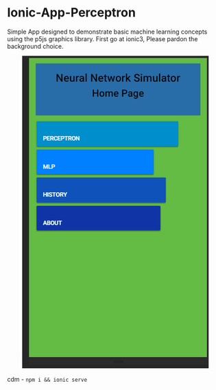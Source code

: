 # Ionic-App-Perceptron
Simple App designed to demonstrate basic machine learning concepts using the p5js graphics library. First go at ionic3, Please pardon the background choice.
<p align="center">
  <img src="https://raw.githubusercontent.com/wisespira/Ionic-App-Perceptron/master/giff.gif">
</p>

cdm -
`npm i && ionic serve`

